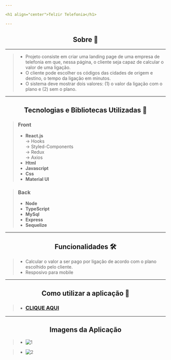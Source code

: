 ```yaml
---

<h1 align="center">Telzir Telefonia</h1>

---
```

<h2 align="center">Sobre 📖</h2>

---
> - Projeto consiste em criar uma landing page de uma empresa de telefonia em que, nessa página, o cliente seja capaz de calcular o valor de uma ligação.
> - O cliente pode escolher os códigos das cidades de origem e destino, o tempo da ligação em minutos.
> - O sistema deve mostrar dois valores: (1) o valor da ligação com o plano e (2) sem o plano. 
  
---
<h2 align="center">Tecnologias e Bibliotecas Utilizadas 📱</h2>

> <h3>Front </h3>
> 
> - <b>React.js</b> <br>
> -> Hooks<br>
> -> Styled-Components <br>
> -> Redux <br>
> -> Axios
> - <b>Html</b>
> - <b>Javascript</b>
> - <b>Css</b>
> - <b>Material UI</b>

> <h3>Back </h3>
>
> - <b>Node</b> <br>
> - <b>TypeScript</b> <br>
> - <b>MySql</b> <br>
> - <b>Express</b> <br>
> - <b>Sequelize</b> <br>
---
<h2 align="center">Funcionalidades 🛠️</h2>

> - Calcular o valor a ser pago por ligação de acordo com o plano escolhido pelo cliente.
> - Resposivo para mobile
---

<h2 align="center">Como utilizar a aplicação 🤔</h2>

<p>

> - ### <a href='https://telzir-telefonia.herokuapp.com/'>CLIQUE AQUI</a> 
 ---
<h2 align="center">Imagens da Aplicação</h2>

> - ![1](https://user-images.githubusercontent.com/86810734/163887656-8e707553-9f31-4f4c-88e5-41251fea913e.png)

> - ![2](https://user-images.githubusercontent.com/86810734/163887671-cbc058be-5dae-4e9f-b69d-973042a35070.png)

